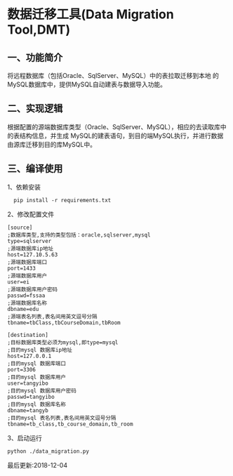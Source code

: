 数据迁移工具(Data Migration Tool,DMT)
===================================

一、功能简介
-----------
将远程数据库（包括Oracle、SqlServer、MySQL）中的表拉取迁移到本地
的MySQL数据库中，提供MySQL自动建表与数据导入功能。

二、实现逻辑
-----------
根据配置的源端数据库类型（Oracle、SqlServer、MySQL），相应的去读取库中的表结构信息，并生成
MySQL的建表语句，到目的端MySQL执行，并进行数据由源库迁移到目的库MySQL中。


三、编译使用
-----------

1、依赖安装
```
  pip install -r requirements.txt
```
2、修改配置文件
```
[source]
;数据库类型,支持的类型包括：oracle,sqlserver,mysql
type=sqlserver
;源端数据库ip地址
host=127.10.5.63
;源端数据库端口
port=1433
;源端数据库用户
user=ei
;源端数据库用户密码
passwd=fssaa
;源端数据库名称
dbname=edu
;源端表名列表,表名间用英文逗号分隔
tbname=tbClass,tbCourseDomain,tbRoom

[destination]
;目标数据库类型必须为mysql,即type=mysql
;目的mysql 数据库ip地址
host=127.0.0.1
;目的mysql 数据库端口
port=3306
;目的mysql 数据库用户
user=tangyibo
;目的mysql 数据库用户密码
passwd=tangyibo
;目的mysql 数据库名称
dbname=tangyb
;目的mysql 表名列表,表名间用英文逗号分隔
tbname=tb_class,tb_course_domain,tb_room
```
3、启动运行
```buildoutcfg
python ./data_migration.py
```


最后更新:2018-12-04

